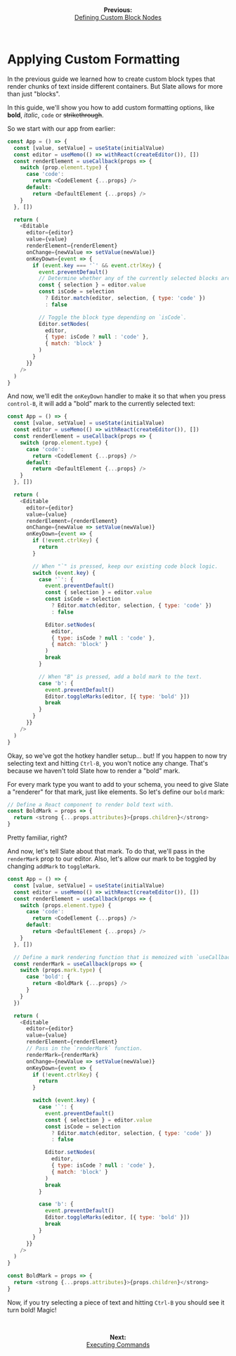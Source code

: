 <br/>
<p align="center"><strong>Previous:</strong><br/><a href="./defining-custom-block-nodes.md">Defining Custom Block Nodes</a></p>
<br/>

# Applying Custom Formatting

In the previous guide we learned how to create custom block types that render chunks of text inside different containers. But Slate allows for more than just "blocks".

In this guide, we'll show you how to add custom formatting options, like **bold**, _italic_, `code` or ~~strikethrough~~.

So we start with our app from earlier:

```js
const App = () => {
  const [value, setValue] = useState(initialValue)
  const editor = useMemo(() => withReact(createEditor()), [])
  const renderElement = useCallback(props => {
    switch (prop.element.type) {
      case 'code':
        return <CodeElement {...props} />
      default:
        return <DefaultElement {...props} />
    }
  }, [])

  return (
    <Editable
      editor={editor}
      value={value}
      renderElement={renderElement}
      onChange={newValue => setValue(newValue)}
      onKeyDown={event => {
        if (event.key === '`' && event.ctrlKey) {
          event.preventDefault()
          // Determine whether any of the currently selected blocks are code blocks.
          const { selection } = editor.value
          const isCode = selection
            ? Editor.match(editor, selection, { type: 'code' })
            : false

          // Toggle the block type depending on `isCode`.
          Editor.setNodes(
            editor,
            { type: isCode ? null : 'code' },
            { match: 'block' }
          )
        }
      }}
    />
  )
}
```

And now, we'll edit the `onKeyDown` handler to make it so that when you press `control-B`, it will add a "bold" mark to the currently selected text:

```js
const App = () => {
  const [value, setValue] = useState(initialValue)
  const editor = useMemo(() => withReact(createEditor()), [])
  const renderElement = useCallback(props => {
    switch (prop.element.type) {
      case 'code':
        return <CodeElement {...props} />
      default:
        return <DefaultElement {...props} />
    }
  }, [])

  return (
    <Editable
      editor={editor}
      value={value}
      renderElement={renderElement}
      onChange={newValue => setValue(newValue)}
      onKeyDown={event => {
        if (!event.ctrlKey) {
          return
        }

        // When "`" is pressed, keep our existing code block logic.
        switch (event.key) {
          case '`': {
            event.preventDefault()
            const { selection } = editor.value
            const isCode = selection
              ? Editor.match(editor, selection, { type: 'code' })
              : false

            Editor.setNodes(
              editor,
              { type: isCode ? null : 'code' },
              { match: 'block' }
            )
            break
          }

          // When "B" is pressed, add a bold mark to the text.
          case 'b': {
            event.preventDefault()
            Editor.toggleMarks(editor, [{ type: 'bold' }])
            break
          }
        }
      }}
    />
  )
}
```

Okay, so we've got the hotkey handler setup... but! If you happen to now try selecting text and hitting `Ctrl-B`, you won't notice any change. That's because we haven't told Slate how to render a "bold" mark.

For every mark type you want to add to your schema, you need to give Slate a "renderer" for that mark, just like elements. So let's define our `bold` mark:

```js
// Define a React component to render bold text with.
const BoldMark = props => {
  return <strong {...props.attributes}>{props.children}</strong>
}
```

Pretty familiar, right?

And now, let's tell Slate about that mark. To do that, we'll pass in the `renderMark` prop to our editor. Also, let's allow our mark to be toggled by changing `addMark` to `toggleMark`.

```js
const App = () => {
  const [value, setValue] = useState(initialValue)
  const editor = useMemo(() => withReact(createEditor()), [])
  const renderElement = useCallback(props => {
    switch (props.element.type) {
      case 'code':
        return <CodeElement {...props} />
      default:
        return <DefaultElement {...props} />
    }
  }, [])

  // Define a mark rendering function that is memoized with `useCallback`.
  const renderMark = useCallback(props => {
    switch (props.mark.type) {
      case 'bold': {
        return <BoldMark {...props} />
      }
    }
  })

  return (
    <Editable
      editor={editor}
      value={value}
      renderElement={renderElement}
      // Pass in the `renderMark` function.
      renderMark={renderMark}
      onChange={newValue => setValue(newValue)}
      onKeyDown={event => {
        if (!event.ctrlKey) {
          return
        }

        switch (event.key) {
          case '`': {
            event.preventDefault()
            const { selection } = editor.value
            const isCode = selection
              ? Editor.match(editor, selection, { type: 'code' })
              : false

            Editor.setNodes(
              editor,
              { type: isCode ? null : 'code' },
              { match: 'block' }
            )
            break
          }

          case 'b': {
            event.preventDefault()
            Editor.toggleMarks(editor, [{ type: 'bold' }])
            break
          }
        }
      }}
    />
  )
}

const BoldMark = props => {
  return <strong {...props.attributes}>{props.children}</strong>
}
```

Now, if you try selecting a piece of text and hitting `Ctrl-B` you should see it turn bold! Magic!

<br/>
<p align="center"><strong>Next:</strong><br/><a href="./05-executing-commands.md">Executing Commands</a></p>
<br/>
